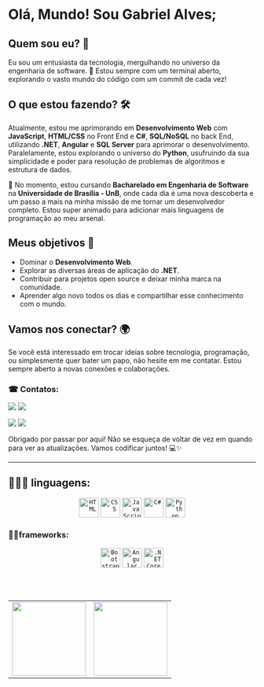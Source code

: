 # Olá, Mundo! Sou Gabriel Alves;

## Quem sou eu? 🤔
Eu sou um entusiasta da tecnologia, mergulhando no universo da engenharia de software. 🚀 Estou sempre com um terminal aberto, explorando o vasto mundo do código com um commit de cada vez!

## O que estou fazendo? 🛠️
  Atualmente, estou me aprimorando em **Desenvolvimento Web** com **JavaScript**, **HTML/CSS** no Front End e **C#**, **SQL/NoSQL** no back End, utilizando **.NET**, **Angular** e **SQL Server** para aprimorar o desenvolvimento.
  Paralelamente, estou explorando o universo do **Python**, usufruindo da sua simplicidade e poder para resolução de problemas de algoritmos e estrutura de dados.

🌱 No momento, estou cursando **Bacharelado em Engenharia de Software** na **Universidade de Brasília - UnB**, onde cada dia é uma nova descoberta e um passo a mais na minha missão de me tornar um desenvolvedor completo. Estou super animado para adicionar mais linguagens de programação ao meu arsenal.

## Meus objetivos 🎯
- Dominar o **Desenvolvimento Web**.
- Explorar as diversas áreas de aplicação do **.NET**.
- Contribuir para projetos open source e deixar minha marca na comunidade.
- Aprender algo novo todos os dias e compartilhar esse conhecimento com o mundo.

## Vamos nos conectar? 🌍
Se você está interessado em trocar ideias sobre tecnologia, programação, ou simplesmente quer bater um papo, não hesite em me contatar. Estou sempre aberto a novas conexões e colaborações.

### ☎ Contatos:
<div> 
  <a href="https://instagram.com/gabriel._.alves61" target="_blank"><img src="https://img.shields.io/badge/-Instagram-%23E4405F?style=for-the-badge&logo=instagram&logoColor=white" target="_blank"></a>
  <a href = "mailto:g.alvesdearaujo06@gmail.com"><img src="https://img.shields.io/badge/-Gmail-%23333?style=for-the-badge&logo=gmail&logoColor=white" target="_blank"></a>

  <a href="https://stackoverflow.com/users/23182994/gabriel-alves-de-araujo" target="_blank"><img src="https://img.shields.io/badge/Stack_Overflow-FE7A16?style=for-the-badge&logo=stack-overflow&logoColor=white" target="_blank"></a>
  <a href="https://www.linkedin.com/in/gabriel-alves-de-araujo-2a6607225/" target="_blank"><img src="https://img.shields.io/badge/LinkedIn-0077B5?style=for-the-badge&logo=linkedin&logoColor=white" target="_blank"></a>
</div>

Obrigado por passar por aqui! Não se esqueça de voltar de vez em quando para ver as atualizações. Vamos codificar juntos! 💻✨

<hr backgroud-color="purple"></hr>

## 👨🏽‍💻 linguagens:
  
<div align="center">
	<code><img width="40" src="https://user-images.githubusercontent.com/25181517/192158954-f88b5814-d510-4564-b285-dff7d6400dad.png" alt="HTML" title="HTML"/></code>
	<code><img width="40" src="https://user-images.githubusercontent.com/25181517/183898674-75a4a1b1-f960-4ea9-abcb-637170a00a75.png" alt="CSS" title="CSS"/></code>
	<code><img width="40" src="https://user-images.githubusercontent.com/25181517/117447155-6a868a00-af3d-11eb-9cfe-245df15c9f3f.png" alt="JavaScript" title="JavaScript"/></code>
	<code><img width="40" src="https://user-images.githubusercontent.com/25181517/121405384-444d7300-c95d-11eb-959f-913020d3bf90.png" alt="C#" title="C#"/></code>
	<code><img width="40" src="https://user-images.githubusercontent.com/25181517/183423507-c056a6f9-1ba8-4312-a350-19bcbc5a8697.png" alt="Python" title="Python"/></code>
</div>

### 🐱‍🚀frameworks:
<div align="center">
	<code><img width="40" src="https://user-images.githubusercontent.com/25181517/183898054-b3d693d4-dafb-4808-a509-bab54cf5de34.png" alt="Bootstrap" title="Bootstrap"/></code>
	<code><img width="40" src="https://user-images.githubusercontent.com/25181517/183890595-779a7e64-3f43-4634-bad2-eceef4e80268.png" alt="Angular" title="Angular"/></code>
	<code><img width="40" src="https://user-images.githubusercontent.com/25181517/121405754-b4f48f80-c95d-11eb-8893-fc325bde617f.png" alt=".NET Core" title=".NET Core"/></code>
</div>
          
   <br><br>
<table align="center">
  <tr>
    <td>
      <a href="https://github.com/CODEbugging3000/">
        <img height="150px" src="https://github-readme-stats.vercel.app/api/top-langs/?username=CODEbugging3000&layout=compact&theme=dark"/>
      </a>
    </td>
    <td>
      <a href="https://github.com/CODEbugging3000/">
        <img height="150px" src="https://github-readme-stats.vercel.app/api?username=CODEbugging3000&show_icons=true&theme=dark"/>
      </a>
    </td>
  </tr>
</table>
